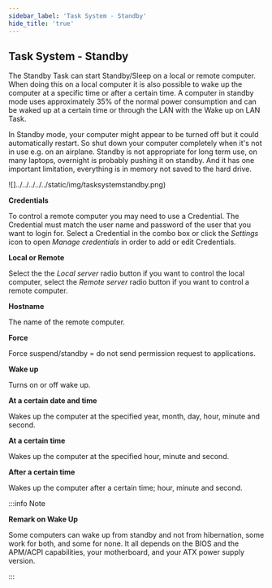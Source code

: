 ```yaml
---
sidebar_label: 'Task System - Standby'
hide_title: 'true'
---
```


## Task System - Standby

The Standby Task can start Standby/Sleep on a local or remote computer. When doing this on a local computer it is also possible to wake up the computer at a specific time or after a certain time. A computer in standby mode uses approximately 35% of the normal power consumption and can be waked up at a certain time or through the LAN with the Wake up on LAN Task.
 
In Standby mode, your computer might appear to be turned off but it could automatically restart. So shut down your computer completely when it's not in use e.g. on an airplane. Standby is not appropriate for long term use, on many laptops, overnight is probably pushing it on standby. And it has one important limitation, everything is in memory not saved to the hard drive.

![]../../../../../static/img/tasksystemstandby.png)

**Credentials**

To control a remote computer you may need to use a Credential. The Credential must match the user name and password of the user that you want to login for. Select a Credential in the combo box or click the *Settings* icon to open *Manage credentials* in order to add or edit Credentials.
 
**Local or Remote**

Select the the *Local server* radio button if you want to control the local computer, select the *Remote server* radio button if you want to control a remote computer.
 
**Hostname**

The name of the remote computer.
 
**Force**

Force suspend/standby = do not send permission request to applications.
 
**Wake up**

Turns on or off wake up.
 
**At a certain date and time**

Wakes up the computer at the specified year, month, day, hour, minute and second.
 
**At a certain time**

Wakes up the computer at the specified hour, minute and second.
 
**After a certain time**

Wakes up the computer after a certain time; hour, minute and second.

:::info Note

**Remark on Wake Up** 

Some computers can wake up from standby and not from hibernation, some work for both, and some for none. It all depends on the BIOS and the APM/ACPI capabilities, your motherboard, and your ATX power supply version.

:::